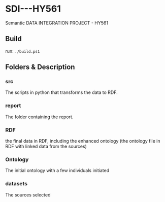 # SDI---HY561

Semantic DATA INTEGRATION PROJECT - HY561

## Build

run:  `./build.ps1`

## Folders & Description

### src

The scripts in python that transforms the data to RDF.

### report

The folder containing the report.

### RDF

the final data in RDF, including the enhanced ontology (the ontology file in RDF with linked data from the sources)

### Ontology

The initial ontology with a few individuals initiated

### datasets

The sources selected
